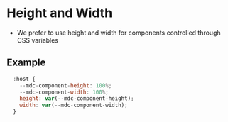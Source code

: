 # Height and Width
- We prefer to use height and width for components controlled through CSS variables

## Example
```js *.styles.ts
  :host {
    --mdc-component-height: 100%;
    --mdc-component-width: 100%;
    height: var(--mdc-component-height);
    width: var(--mdc-component-width);
  }
```